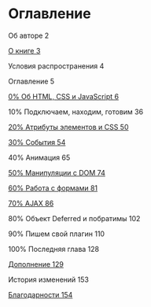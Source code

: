 # Оглавление

Об авторе 2

[О книге 3](#)

Условия распространения 4

Оглавление 5

[0% Об HTML, CSS и JavaScript 6](0_ob_html,_css_i_javascript/README.md)

10% Подключаем, находим, готовим 36

[20% Атрибуты элементов и CSS 50](20_atributi_elementov_i_css.md)

[30% События 54](30_sobitiya/README.md)

40% Анимация 65

[50% Манипуляции с DOM 74](50_manipulyatsii_s_dom.md)

[60% Работа с формами 81](60_rabota_s_formami.md)

[70% AJAX 86](70_ajax/README.md)

80% Объект Deferred и побратимы 102

90% Пишем свой плагин 110

100% Последняя глава 128

[Дополнение 129](#)

История изменений 153

[Благодарности 154](istoriya_izmenenii.md#445091657886621-_Toc384033314)